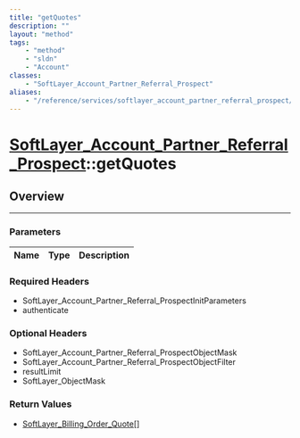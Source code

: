 ```yaml
---
title: "getQuotes"
description: ""
layout: "method"
tags:
    - "method"
    - "sldn"
    - "Account"
classes:
    - "SoftLayer_Account_Partner_Referral_Prospect"
aliases:
    - "/reference/services/softlayer_account_partner_referral_prospect/getQuotes"
---
```

# [SoftLayer_Account_Partner_Referral_Prospect](/reference/services/SoftLayer_Account_Partner_Referral_Prospect)::getQuotes





## Overview 


-----

### Parameters 
|Name | Type | Description |
| --- | --- | --- |


### Required Headers
* SoftLayer_Account_Partner_Referral_ProspectInitParameters
* authenticate


### Optional Headers
* SoftLayer_Account_Partner_Referral_ProspectObjectMask
* SoftLayer_Account_Partner_Referral_ProspectObjectFilter
* resultLimit
* SoftLayer_ObjectMask

### Return Values
* <a href='/reference/datatypes/SoftLayer_Billing_Order_Quote'>SoftLayer_Billing_Order_Quote[] </a>




